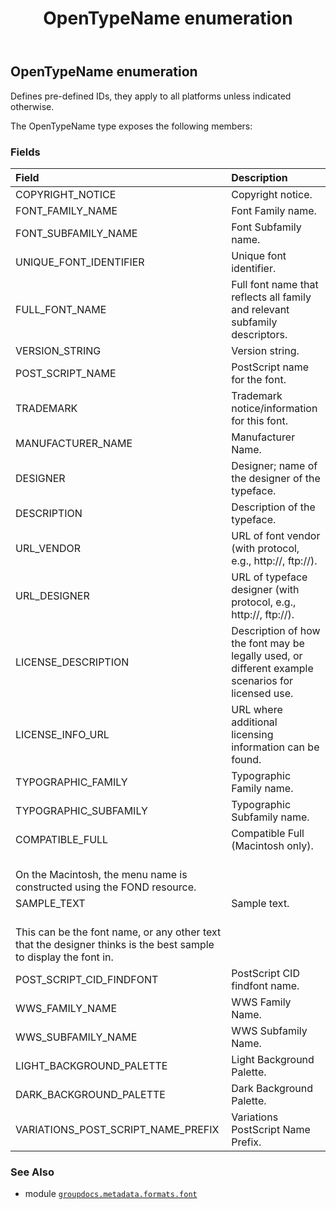 ﻿---
title: OpenTypeName enumeration
second_title: GroupDocs.Metadata for Python via .NET API References
description: 
type: docs
url: /python-net/groupdocs.metadata.formats.font/opentypename/
is_root: false
weight: 150
---

## OpenTypeName enumeration

Defines pre-defined IDs, they apply to all platforms unless indicated otherwise.



The OpenTypeName type exposes the following members:

### Fields
| Field | Description |
| :- | :- |
| COPYRIGHT_NOTICE | Copyright notice. |
| FONT_FAMILY_NAME | Font Family name. |
| FONT_SUBFAMILY_NAME | Font Subfamily name. |
| UNIQUE_FONT_IDENTIFIER | Unique font identifier. |
| FULL_FONT_NAME | Full font name that reflects all family and relevant subfamily descriptors. |
| VERSION_STRING | Version string. |
| POST_SCRIPT_NAME | PostScript name for the font. |
| TRADEMARK | Trademark notice/information for this font. |
| MANUFACTURER_NAME | Manufacturer Name. |
| DESIGNER | Designer; name of the designer of the typeface. |
| DESCRIPTION | Description of the typeface. |
| URL_VENDOR | URL of font vendor (with protocol, e.g., http://, ftp://). |
| URL_DESIGNER | URL of typeface designer (with protocol, e.g., http://, ftp://). |
| LICENSE_DESCRIPTION | Description of how the font may be legally used, or different example scenarios for licensed use. |
| LICENSE_INFO_URL | URL where additional licensing information can be found. |
| TYPOGRAPHIC_FAMILY | Typographic Family name. |
| TYPOGRAPHIC_SUBFAMILY | Typographic Subfamily name. |
| COMPATIBLE_FULL | Compatible Full (Macintosh only).<br/>On the Macintosh, the menu name is constructed using the FOND resource. |
| SAMPLE_TEXT | Sample text.<br/>This can be the font name, or any other text that the designer thinks is the best sample to display the font in. |
| POST_SCRIPT_CID_FINDFONT | PostScript CID findfont name. |
| WWS_FAMILY_NAME | WWS Family Name. |
| WWS_SUBFAMILY_NAME | WWS Subfamily Name. |
| LIGHT_BACKGROUND_PALETTE | Light Background Palette. |
| DARK_BACKGROUND_PALETTE | Dark Background Palette. |
| VARIATIONS_POST_SCRIPT_NAME_PREFIX | Variations PostScript Name Prefix. |



### See Also
* module [`groupdocs.metadata.formats.font`](..)
